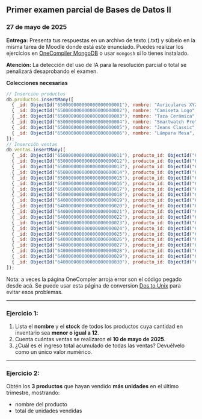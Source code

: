 ## Primer examen parcial de Bases de Datos II
### 27 de mayo de 2025
**Entrega:** Presenta tus respuestas en un archivo de texto (.txt) y súbelo en la misma tarea de Moodle donde está este enunciado.
Puedes realizar los ejercicios en [OneCompiler MongoDB](https://onecompiler.com/mongodb) o usar `mongosh` si lo tienes instalado.

**Atención:** La detección del uso de IA para la resolución parcial o total se penalizará desaprobando el examen.

**Colecciones necesarias**

```js
// Inserción productos
db.productos.insertMany([
  { _id: ObjectId("650000000000000000000001"), nombre: "Auriculares XYZ",  categoria: "Electrónica", precio: 120, stock: 15 },
  { _id: ObjectId("650000000000000000000002"), nombre: "Camiseta Logo",      categoria: "Ropa",        precio: 25,  stock: 50 },
  { _id: ObjectId("650000000000000000000003"), nombre: "Taza Cerámica",      categoria: "Hogar",       precio: 10,  stock: 30 },
  { _id: ObjectId("650000000000000000000004"), nombre: "Smartwatch Pro",   categoria: "Electrónica", precio: 200, stock: 8  },
  { _id: ObjectId("650000000000000000000005"), nombre: "Jeans Classic",      categoria: "Ropa",        precio: 40,  stock: 20 },
  { _id: ObjectId("650000000000000000000006"), nombre: "Lámpara Mesa",       categoria: "Hogar",       precio: 35,  stock: 12 }
]);
// Inserción ventas
db.ventas.insertMany([
  { _id: ObjectId("650000000000000000000011"), producto_id: ObjectId("650000000000000000000001"), cantidad: 2, monto_total: 240, fecha: ISODate("2025-05-05T10:30:00Z") },
  { _id: ObjectId("650000000000000000000012"), producto_id: ObjectId("650000000000000000000002"), cantidad: 1, monto_total: 25,  fecha: ISODate("2025-05-06T14:15:00Z") },
  { _id: ObjectId("650000000000000000000013"), producto_id: ObjectId("650000000000000000000003"), cantidad: 3, monto_total: 30,  fecha: ISODate("2025-05-10T09:00:00Z") },
  { _id: ObjectId("650000000000000000000014"), producto_id: ObjectId("650000000000000000000004"), cantidad: 1, monto_total: 200, fecha: ISODate("2025-05-12T16:45:00Z") },
  { _id: ObjectId("650000000000000000000015"), producto_id: ObjectId("650000000000000000000005"), cantidad: 4, monto_total: 160, fecha: ISODate("2025-05-15T11:20:00Z") },
  { _id: ObjectId("650000000000000000000016"), producto_id: ObjectId("650000000000000000000006"), cantidad: 2, monto_total: 70,  fecha: ISODate("2025-05-18T13:00:00Z") },
  { _id: ObjectId("650000000000000000000017"), producto_id: ObjectId("650000000000000000000003"), cantidad: 1, monto_total: 10,  fecha: ISODate("2025-05-20T18:10:00Z") },
  { _id: ObjectId("650000000000000000000018"), producto_id: ObjectId("650000000000000000000001"), cantidad: 5, monto_total: 600, fecha: ISODate("2025-05-22T20:30:00Z") },
  { _id: ObjectId("640000000000000000000019"), producto_id: ObjectId("650000000000000000000001"), cantidad: 3, monto_total: 360, fecha: ISODate("2024-12-15T10:30:00Z") },
  { _id: ObjectId("640000000000000000000020"), producto_id: ObjectId("650000000000000000000002"), cantidad: 2, monto_total: 50,  fecha: ISODate("2024-11-20T14:15:00Z") },
  { _id: ObjectId("640000000000000000000021"), producto_id: ObjectId("650000000000000000000003"), cantidad: 5, monto_total: 50,  fecha: ISODate("2024-10-05T09:00:00Z") },
  { _id: ObjectId("640000000000000000000022"), producto_id: ObjectId("650000000000000000000004"), cantidad: 2, monto_total: 400, fecha: ISODate("2024-09-12T16:45:00Z") },
  { _id: ObjectId("640000000000000000000023"), producto_id: ObjectId("650000000000000000000005"), cantidad: 1, monto_total: 40,  fecha: ISODate("2024-08-15T11:20:00Z") },
  { _id: ObjectId("640000000000000000000024"), producto_id: ObjectId("650000000000000000000006"), cantidad: 3, monto_total: 105, fecha: ISODate("2024-07-18T13:00:00Z") },
  { _id: ObjectId("640000000000000000000025"), producto_id: ObjectId("650000000000000000000001"), cantidad: 1, monto_total: 120, fecha: ISODate("2025-01-15T10:30:00Z") },
  { _id: ObjectId("640000000000000000000026"), producto_id: ObjectId("650000000000000000000002"), cantidad: 6, monto_total: 150, fecha: ISODate("2025-02-10T14:15:00Z") },
  { _id: ObjectId("640000000000000000000027"), producto_id: ObjectId("650000000000000000000003"), cantidad: 2, monto_total: 20,  fecha: ISODate("2025-01-25T09:00:00Z") },
  { _id: ObjectId("640000000000000000000028"), producto_id: ObjectId("650000000000000000000004"), cantidad: 1, monto_total: 200, fecha: ISODate("2025-02-20T16:45:00Z") },
  { _id: ObjectId("640000000000000000000029"), producto_id: ObjectId("650000000000000000000005"), cantidad: 3, monto_total: 120, fecha: ISODate("2025-01-30T11:20:00Z") },
  { _id: ObjectId("640000000000000000000030"), producto_id: ObjectId("650000000000000000000006"), cantidad: 1, monto_total: 35,  fecha: ISODate("2025-02-28T13:00:00Z") }
]);
```

Nota: a veces la página OneCompler arroja error son el código pegado desde acá. Se puede usar esta página de conversion [Dos to Unix](https://toolslick.com/conversion/text/dos-to-unix) para evitar esos problemas.

---

### Ejercicio 1:

1. Lista el **nombre** y el **stock** de todos los productos cuya cantidad en inventario sea **menor o igual a 12**.
2. Cuenta cuántas ventas se realizaron **el 10 de mayo de 2025**.
4. ¿Cuál es el ingreso total acumulado de todas las ventas? Devuélvelo como un único valor numérico.

---

### Ejercicio 2:
Obtén los **3 productos** que hayan vendido **más unidades** en el último trimestre, mostrando:

   * nombre del producto
   * total de unidades vendidas
